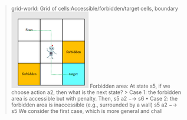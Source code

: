 


> grid-world: Grid of cells:Accessible/forbidden/target cells, boundary![](/imgs/2023-07-06/8A6WD3XYNBiZVMYb.png)
> Forbidden area: At state s5, if we choose action a2, then what is the next state?
	> Case 1: the forbidden area is accessible but with penalty. Then, 
	s5 a2 −→ s6 • Case 2: the forbidden area is inaccessible (e.g., surrounded by a wall) s5 a2 −→ s5 We consider the first case, which is more general and chall
<!--stackedit_data:
eyJoaXN0b3J5IjpbLTE5ODg3MjEyNTJdfQ==
-->